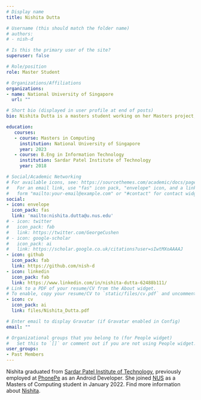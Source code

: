 ```yaml
---
# Display name
title: Nishita Dutta

# Username (this should match the folder name)
# authors:
# - nish-d

# Is this the primary user of the site?
superuser: false

# Role/position
role: Master Student

# Organizations/Affiliations
organizations:
- name: National University of Singapore
  url: ""

# Short bio (displayed in user profile at end of posts)
bio: Nishita Dutta is a masters student working on her Masters project, SQuaLity, Reusing test suites of databases.

education:
   courses:
   - course: Masters in Computing
     institution: National University of Singapore
     year: 2023
   - course: B.Eng in Information Technology
     institution: Sardar Patel Institute of Technology
     year: 2018

# Social/Academic Networking
# For available icons, see: https://sourcethemes.com/academic/docs/page-builder/#icons
#   For an email link, use "fas" icon pack, "envelope" icon, and a link in the
#   form "mailto:your-email@example.com" or "#contact" for contact widget.
social:
- icon: envelope
  icon_pack: fas
  link: 'mailto:nishita.dutta@u.nus.edu'
# - icon: twitter
#   icon_pack: fab
#   link: https://twitter.com/GeorgeCushen
# - icon: google-scholar
#   icon_pack: ai
#   link: https://scholar.google.co.uk/citations?user=sIwtMXoAAAAJ
- icon: github
  icon_pack: fab
  link: https://github.com/nish-d
- icon: linkedin
  icon_pack: fab
  link: https://www.linkedin.com/in/nishita-dutta-62488b111/
# Link to a PDF of your resume/CV from the About widget.
# To enable, copy your resume/CV to `static/files/cv.pdf` and uncomment the lines below.
- icon: cv
  icon_pack: ai
  link: files/Nishita_Dutta.pdf

# Enter email to display Gravatar (if Gravatar enabled in Config)
email: ""

# Organizational groups that you belong to (for People widget)
#   Set this to `[]` or comment out if you are not using People widget.
user_groups:
- Past Members
---
```


Nishita graduated from [Sardar Patel Institute of Technology](https://www.spit.ac.in/), previously employed at [PhonePe](https://www.phonepe.com/) as an Android Developer. She joined [NUS](https://nus.edu.sg/) as a Masters of Computing student in January 2022.
Find more information about [Nishita](https://nish-d.github.io/).

